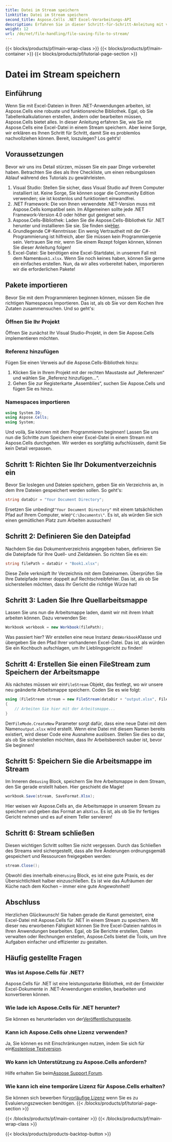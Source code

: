 ```yaml
---
title: Datei im Stream speichern
linktitle: Datei im Stream speichern
second_title: Aspose.Cells .NET Excel-Verarbeitungs-API
description: Erfahren Sie in dieser Schritt-für-Schritt-Anleitung mit vielen Beispielen, wie Sie mit Aspose.Cells für .NET eine Excel-Datei in einem Stream speichern.
weight: 12
url: /de/net/file-handling/file-saving-file-to-stream/
---
```


{{< blocks/products/pf/main-wrap-class >}}
{{< blocks/products/pf/main-container >}}
{{< blocks/products/pf/tutorial-page-section >}}

# Datei im Stream speichern

## Einführung
Wenn Sie mit Excel-Dateien in Ihren .NET-Anwendungen arbeiten, ist Aspose.Cells eine robuste und funktionsreiche Bibliothek. Egal, ob Sie Tabellenkalkulationen erstellen, ändern oder bearbeiten müssen, Aspose.Cells bietet alles. In dieser Anleitung erfahren Sie, wie Sie mit Aspose.Cells eine Excel-Datei in einem Stream speichern. Aber keine Sorge, wir erklären es Ihnen Schritt für Schritt, damit Sie es problemlos nachvollziehen können. Bereit, loszulegen? Los geht‘s!
## Voraussetzungen
Bevor wir uns ins Detail stürzen, müssen Sie ein paar Dinge vorbereitet haben. Betrachten Sie dies als Ihre Checkliste, um einen reibungslosen Ablauf während des Tutorials zu gewährleisten.
1. Visual Studio: Stellen Sie sicher, dass Visual Studio auf Ihrem Computer installiert ist. Keine Sorge, Sie können sogar die Community Edition verwenden; sie ist kostenlos und funktioniert einwandfrei.
2. .NET Framework: Die von Ihnen verwendete .NET-Version muss mit Aspose.Cells kompatibel sein. Im Allgemeinen sollte jede .NET Framework-Version 4.0 oder höher gut geeignet sein.
3. Aspose.Cells-Bibliothek: Laden Sie die Aspose.Cells-Bibliothek für .NET herunter und installieren Sie sie. Sie finden sie[Hier](https://releases.aspose.com/cells/net/). 
4. Grundlegende C#-Kenntnisse: Ein wenig Vertrautheit mit der C#-Programmierung ist hilfreich, aber Sie müssen kein Programmiergenie sein. Vertrauen Sie mir, wenn Sie einem Rezept folgen können, können Sie dieser Anleitung folgen!
5.  Excel-Datei: Sie benötigen eine Excel-Startdatei, in unserem Fall mit dem Namen`Book1.xlsx`. Wenn Sie noch keines haben, können Sie gerne ein einfaches erstellen.
Nun, da wir alles vorbereitet haben, importieren wir die erforderlichen Pakete!
## Pakete importieren
Bevor Sie mit dem Programmieren beginnen können, müssen Sie die richtigen Namespaces importieren. Das ist, als ob Sie vor dem Kochen Ihre Zutaten zusammensuchen. Und so geht's:
### Öffnen Sie Ihr Projekt
Öffnen Sie zunächst Ihr Visual Studio-Projekt, in dem Sie Aspose.Cells implementieren möchten.
### Referenz hinzufügen
Fügen Sie einen Verweis auf die Aspose.Cells-Bibliothek hinzu:
1. Klicken Sie in Ihrem Projekt mit der rechten Maustaste auf „Referenzen“ und wählen Sie „Referenz hinzufügen…“.
2. Gehen Sie zur Registerkarte „Assemblies“, suchen Sie Aspose.Cells und fügen Sie es hinzu.
### Namespaces importieren
```csharp
using System.IO;
using Aspose.Cells;
using System;
```
Und voilà, Sie können mit dem Programmieren beginnen! 
Lassen Sie uns nun die Schritte zum Speichern einer Excel-Datei in einem Stream mit Aspose.Cells durchgehen. Wir werden es sorgfältig aufschlüsseln, damit Sie kein Detail verpassen.
## Schritt 1: Richten Sie Ihr Dokumentverzeichnis ein
Bevor Sie loslegen und Dateien speichern, geben Sie ein Verzeichnis an, in dem Ihre Dateien gespeichert werden sollen. So geht's:
```csharp
string dataDir = "Your Document Directory";
```
 Ersetzen Sie unbedingt`"Your Document Directory"` mit einem tatsächlichen Pfad auf Ihrem Computer, wie`@"C:\Documents\"`. Es ist, als würden Sie sich einen gemütlichen Platz zum Arbeiten aussuchen!
## Schritt 2: Definieren Sie den Dateipfad
Nachdem Sie das Dokumentverzeichnis angegeben haben, definieren Sie die Dateipfade für Ihre Quell- und Zieldateien. So richten Sie es ein:
```csharp
string filePath = dataDir + "Book1.xlsx";
```
Diese Zeile verknüpft Ihr Verzeichnis mit dem Dateinamen. Überprüfen Sie Ihre Dateipfade immer doppelt auf Rechtschreibfehler. Das ist, als ob Sie sicherstellen möchten, dass Ihr Gericht die richtige Würze hat!
## Schritt 3: Laden Sie Ihre Quellarbeitsmappe
Lassen Sie uns nun die Arbeitsmappe laden, damit wir mit ihrem Inhalt arbeiten können. Dazu verwenden Sie:
```csharp
Workbook workbook = new Workbook(filePath);
```
 Was passiert hier? Wir erstellen eine neue Instanz des`Workbook`Klasse und übergeben Sie den Pfad Ihrer vorhandenen Excel-Datei. Das ist, als würden Sie ein Kochbuch aufschlagen, um Ihr Lieblingsgericht zu finden!
## Schritt 4: Erstellen Sie einen FileStream zum Speichern der Arbeitsmappe
 Als nächstes müssen wir ein`FileStream` Objekt, das festlegt, wo wir unsere neu geänderte Arbeitsmappe speichern. Coden Sie es wie folgt:
```csharp
using (FileStream stream = new FileStream(dataDir + "output.xlsx", FileMode.CreateNew))
{
    // Arbeiten Sie hier mit der Arbeitsmappe...
}
```
 Der`FileMode.CreateNew` Parameter sorgt dafür, dass eine neue Datei mit dem Namen`output.xlsx` wird erstellt. Wenn eine Datei mit diesem Namen bereits existiert, wird dieser Code eine Ausnahme auslösen. Stellen Sie dies so dar, als ob Sie sicherstellen möchten, dass Ihr Arbeitsbereich sauber ist, bevor Sie beginnen!
## Schritt 5: Speichern Sie die Arbeitsmappe im Stream
 Im Inneren des`using` Block, speichern Sie Ihre Arbeitsmappe in dem Stream, den Sie gerade erstellt haben. Hier geschieht die Magie!
```csharp
workbook.Save(stream, SaveFormat.Xlsx);
```
 Hier weisen wir Aspose.Cells an, die Arbeitsmappe in unserem Stream zu speichern und geben das Format an als`Xlsx`. Es ist, als ob Sie Ihr fertiges Gericht nehmen und es auf einem Teller servieren!
## Schritt 6: Stream schließen
Diesen wichtigen Schritt sollten Sie nicht vergessen. Durch das Schließen des Streams wird sichergestellt, dass alle Ihre Änderungen ordnungsgemäß gespeichert und Ressourcen freigegeben werden:
```csharp
stream.Close();
```
 Obwohl dies innerhalb einer`using` Block, es ist eine gute Praxis, es der Übersichtlichkeit halber einzuschließen. Es ist wie das Aufräumen der Küche nach dem Kochen – immer eine gute Angewohnheit!
## Abschluss
Herzlichen Glückwunsch! Sie haben gerade die Kunst gemeistert, eine Excel-Datei mit Aspose.Cells für .NET in einem Stream zu speichern. Mit dieser neu erworbenen Fähigkeit können Sie Ihre Excel-Dateien nahtlos in Ihren Anwendungen bearbeiten. Egal, ob Sie Berichte erstellen, Daten verwalten oder Rechnungen erstellen, Aspose.Cells bietet die Tools, um Ihre Aufgaben einfacher und effizienter zu gestalten.
## Häufig gestellte Fragen
### Was ist Aspose.Cells für .NET?
Aspose.Cells für .NET ist eine leistungsstarke Bibliothek, mit der Entwickler Excel-Dokumente in .NET-Anwendungen erstellen, bearbeiten und konvertieren können.
### Wie lade ich Aspose.Cells für .NET herunter?
 Sie können es herunterladen von der[Veröffentlichungsseite](https://releases.aspose.com/cells/net/).
### Kann ich Aspose.Cells ohne Lizenz verwenden?
 Ja, Sie können es mit Einschränkungen nutzen, indem Sie sich für ein[Kostenlose Testversion](https://releases.aspose.com/). 
### Wo kann ich Unterstützung zu Aspose.Cells anfordern?
 Hilfe erhalten Sie beim[Aspose Support Forum](https://forum.aspose.com/c/cells/9).
### Wie kann ich eine temporäre Lizenz für Aspose.Cells erhalten?
 Sie können sich bewerben für[vorläufige Lizenz](https://purchase.aspose.com/temporary-license/) wenn Sie es zu Evaluierungszwecken benötigen.
{{< /blocks/products/pf/tutorial-page-section >}}

{{< /blocks/products/pf/main-container >}}
{{< /blocks/products/pf/main-wrap-class >}}

{{< blocks/products/products-backtop-button >}}
